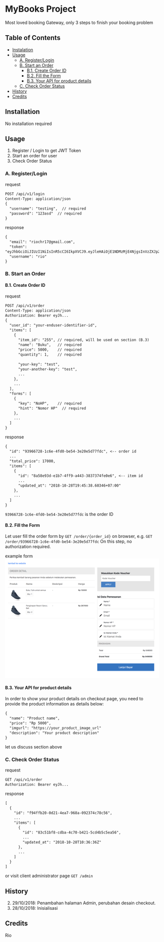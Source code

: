 # MyBooks Project

Most loved booking Gateway, only 3 steps to finish your booking problem 

## Table of Contents
- [ Instalation ](#instalation)
- [ Usage ](#usage)
  - [ A. Register/Login ](#a)
  - [ B. Start an Order ](#b)
    - [ B.1. Create Order ID ](#b1)
    - [ B.2. Fill the Form ](#b2)
    - [ B.3. Your API for product details ](#b3)
  - [ C. Check Order Status ](#c)
- [ History ](#history)
- [ Credits ](#credits)

<a name="instalation"></a>
## Installation

No installation required

<a name="usage"></a>
## Usage

1. Register / Login to get JWT Token
2. Start an order for user
3. Check Order Status

<a name="a"></a>
### A. Register/Login

request
```
POST /api/v1/login
Content-Type: application/json
{
  "username": "testing",  // required
  "password": "123asd"  // required
}
```

response
```
{
  "email": "riochr17@gmail.com",
  "token": "eyJhbGciOiJIUzI1NiIsInR5cCI6IkpXVCJ9.eyJleHAiOjE1NDMzMjE4NjgsInVzZXJpZCI6IjA4NjFjZGE5LTVhNTEtNDc4Ni04NGMwLTE3NTlkMzNjZDkwNSJ9.JpcRdaljs3g9AcYWv73zSyl3E_vfjrTVaUr0azvEl34",
  "username": "rio"
}
```

<a name="b"></a>
### B. Start an Order

<a name="b1"></a>
#### B.1. Create Order ID

request
```
POST /api/v1/order
Content-Type: application/json
Authorization: Bearer eyJh...
{
  "user_id": "your-enduser-identifier-id",
  "items": [
    {
      "item_id": "255", // required, will be used on section (B.3)
      "name": "Buku",   // required
      "price": 5000,    // required
      "quantity": 1,    // required

      "your-key": "test",
      "your-another-key": "test",
      ...
    },
    ...
  ],
  "forms": [
    {
      "key": "NoHP",    // required
      "hint": "Nomor HP"  // required
    },
    ...
  ]
}
```

response
```
{
  "id": "93966728-1c6e-4fd0-be54-3e20e5d77fdc", <-- order id
  ...
  "total_price": 17000,
  "items": [
    {
      "id": "8a58e93d-e1b7-4ff9-a443-3837374fe0e6", <-- item id
      ...
      "updated_at": "2018-10-28T19:45:38.60346+07:00"
    },
    ...
  ]
}
```

`93966728-1c6e-4fd0-be54-3e20e5d77fdc` is the order ID

<a name="b2"></a>
#### B.2. Fill the Form
Let user fill the order form by `GET /order/{order_id}` on browser, e.g. `GET /order/93966728-1c6e-4fd0-be54-3e20e5d77fdc`
On this step, no authorization required.

example form
![](image1.png "")

<a name="b3"></a>
#### B.3. Your API for product details
In order to show your product details on checkout page, you need to provide the product information as details below:
```
{
  "name": "Product name",
  "price": "Rp 5000",
  "imgurl": "https://your_product_image_url"
  "description": "Your product description"
}
```

let us discuss section above

<a name="c"></a>
### C. Check Order Status

request
```
GET /api/v1/order
Authorization: Bearer eyJh...
```

response
```
[
  {
    "id": "f94ffb20-0d21-4ea7-968a-092374c78c56",
    ...
    "items": [
      {
        "id": "83c51bf8-cdba-4c70-b421-5cd4b5c5ea56",
        ...
        "updated_at": "2018-10-28T10:36:36Z"
      },
      ...
    ]
  }
]
```

or visit client administrator page `GET /admin`

<a name="history"></a>
## History

2. 29/10/2018: Penambahan halaman Admin, perubahan desain checkout.
1. 28/10/2018: Inisialisasi

<a name="credits"></a>
## Credits

Rio
